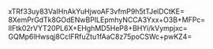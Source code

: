 xTRf33uy83VaIHnAkYuHjwoAF3vfmP9h5tTJelDCtKE=
8XemPrGdTk8GOdENwBPILEpmhyNCCA3Yxx+O3B+MFPc=
lIFtk02rVYT20PL6X+EHghMD5HeP8+BHYi/kVympjxc=
GQMp6lHwsqj8CcIFRfuZtu1fAaC8z75poCSWc+pwKZ4=
